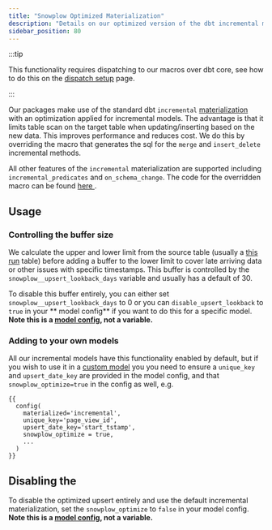 ```yaml
---
title: "Snowplow Optimized Materialization"
description: "Details on our optimized version of the dbt incremental materialization and how to enable it."
sidebar_position: 80
---
```


:::tip

This functionality requires dispatching to our macros over dbt core, see how to do this on the [dispatch setup](/docs/modeling-your-data/modeling-your-data-with-dbt/package-mechanics/dispatch/index.md) page.

:::

Our packages make use of the standard dbt `incremental` [materialization](https://docs.getdbt.com/docs/build/materializations#incremental) with an optimization applied for incremental models. The advantage is that it limits table scan on the target table when updating/inserting based on the new data. This improves performance and reduces cost. We do this by overriding the macro that generates the sql for the `merge` and `insert_delete` incremental methods.

All other features of the `incremental` materialization are supported including `incremental_predicates` and `on_schema_change`. The code for the overridden macro can be found [here <Icon icon="fa-brands fa-github"/>](https://github.com/snowplow/dbt-snowplow-utils/blob/main/macros/materializations/base_incremental/common/get_merge_sql.sql).

## Usage
### Controlling the buffer size
We calculate the upper and lower limit from the source table (usually a [this run](/docs/modeling-your-data/modeling-your-data-with-dbt/package-mechanics/this-run-tables/index.md) table) before adding a buffer to the lower limit to cover late arriving data or other issues with specific timestamps. This buffer is controlled by the `snowplow__upsert_lookback_days` variable and usually has a default of 30. 

To disable this buffer entirely, you can either set `snowplow__upsert_lookback_days` to 0 or you can  `disable_upsert_lookback` to `true` in your ** model config** if you want to do this for a specific model. **Note this is a [model config](https://docs.getdbt.com/reference/model-configs), not a variable.**

### Adding to your own models
All our incremental models have this functionality enabled by default, but if you wish to use it in a [custom model](/docs/modeling-your-data/modeling-your-data-with-dbt/dbt-custom-models/index.md) you you need to ensure a `unique_key` and `upsert_date_key` are provided in the model config, and that `snowplow_optimize=true` in the config as well, e.g.

```jinja2 title="my_model.sql"
{{
  config(
    materialized='incremental',
    unique_key='page_view_id',
    upsert_date_key='start_tstamp',
    snowplow_optimize = true,
    ...
  )
}}
```

## Disabling the 
To disable the optimized upsert entirely and use the default incremental materialization, set the `snowplow_optimize` to `false` in your model config.
**Note this is a [model config](https://docs.getdbt.com/reference/model-configs), not a variable.**
